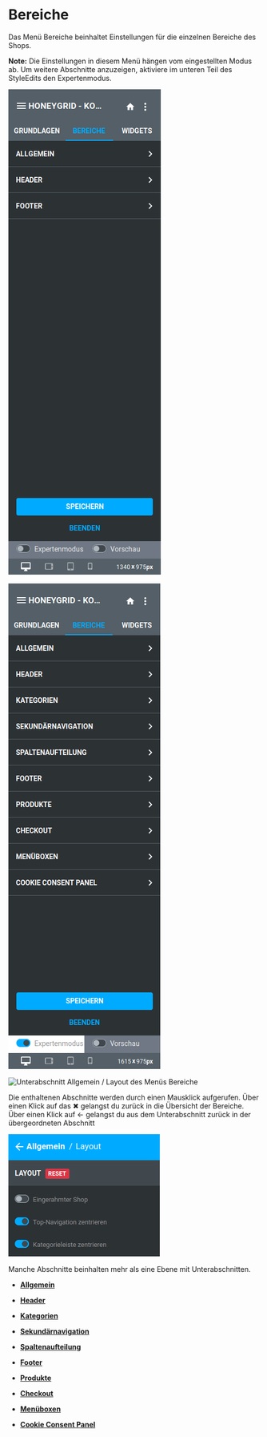 # Bereiche 

Das Menü Bereiche beinhaltet Einstellungen für die einzelnen Bereiche des Shops.

**Note:** Die Einstellungen in diesem Menü hängen vom eingestellten Modus ab. Um weitere Abschnitte anzuzeigen, aktiviere im unteren Teil des StyleEdits den Expertenmodus.

![](Bilder/styleedit4/se4_0024_BereicheOhneExpertenmodus.png "Menü Bereiche ohne Expertenmodus")

![](Bilder/styleedit4/se4a_0025_BereicheMitExpertenmodus.png "Menü Bereiche mit Expertenmodus")

![](Bilder/styleedit4/se4a_0019_BereichAllgemeinLayout.png "Unterabschnitt Allgemein / Layout des Menüs
      Bereiche")

Die enthaltenen Abschnitte werden durch einen Mausklick aufgerufen. Über einen Klick auf das ✖ gelangst du zurück in die Übersicht der Bereiche. Über einen Klick auf ← gelangst du aus dem Unterabschnitt zurück in der übergeordneten Abschnitt

![](Bilder/styleedit4/se4a_0020_BereichSchliessen.png "")

Manche Abschnitte beinhalten mehr als eine Ebene mit Unterabschnitten.

-   **[Allgemein](10_3_5_1_2_1_Allgemein.md)**  

-   **[Header](10_3_5_1_2_2_Header.md)**  

-   **[Kategorien](10_3_5_1_2_3_Kategorien.md)**  

-   **[Sekundärnavigation](10_3_5_1_2_4_Sekundaernavigation.md)**  

-   **[Spaltenaufteilung](10_3_5_1_2_5_Spaltenaufteilung.md)**  

-   **[Footer](10_3_5_1_2_6_Footer.md)**  

-   **[Produkte](10_3_5_1_2_7_Produkte.md)**  

-   **[Checkout](10_3_5_1_2_8_Checkout.md)**  

-   **[Menüboxen](10_3_5_1_2_9_Menueboxen.md)**  

-   **[Cookie Consent Panel](10_3_5_1_2_10_CookieConsentPanel.md)**  




